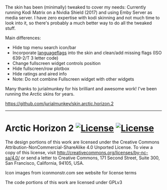 The skin has been (minimally) tweaked to cover my needs: Currently running Kodi Matrix on a Nvidia Shield (2017) and using Emby Server as media server. I have zero expertise with kodi skinning and not much time to look into it, so there's probably a much better way to do all the tweaked stuff.

Main differences:

- Hide top menu search icon/bar
- Incorporate [languageflags](https://github.com/r-figu/skin.arctic.horizon.2/tree/main/media/languageflags) into the skin and clean/add missing flags (ISO 639-2/T 3 letter code)
- Change fullscreen widget controls position 
- Hide fullscreen/row plotbox
- Hide ratings and aired info
- Note: Do not combine Fullscreen widget with other widgets

Many thanks to jurialmunkey for his brilliant and awesome work! I've been running the Arctic skins for years.

https://github.com/jurialmunkey/skin.arctic.horizon.2

---

# Arctic Horizon 2 [![License](https://img.shields.io/badge/License-GPLv3-blue)](https://github.com/jurialmunkey/skin.arctic.horizon.2/blob/master/LICENSE.txt) [![License](https://img.shields.io/badge/license-CC--NC--SA%204.0-green)](http://creativecommons.org/licenses/by-nc-sa/4.0/)

The design portions of this work are licensed under the Creative Commons Attribution-NonCommercial-ShareAlike 4.0 Unported License. To view a copy of this license, visit http://creativecommons.org/licenses/by-nc-sa/4.0/
or send a letter to Creative Commons, 171 Second Street, Suite 300, San Francisco, California, 94105, USA.

Icon images from iconmonstr.com see website for license terms

The code portions of this work are licensed under GPLv3
